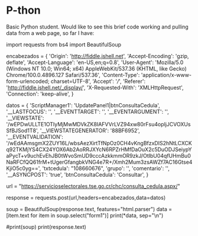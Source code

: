 # P-thon
Basic Python student. Would like to see this brief code working and pulling data from a web page, so far I have:

import requests
from bs4 import BeautifulSoup

encabezados = {
    'Origin': 'http://fiddle.jshell.net',
    'Accept-Encoding': 'gzip, deflate',
    'Accept-Language': 'en-US,en;q=0.8',
    'User-Agent': 'Mozilla/5.0 (Windows NT 10.0; Win64; x64) AppleWebKit/537.36 (KHTML, like Gecko) Chrome/100.0.4896.127 Safari/537.36',
    'Content-Type': 'application/x-www-form-urlencoded; charset=UTF-8',
    'Accept': '*/*',
    'Referer': 'http://fiddle.jshell.net/_display/',
    'X-Requested-With': 'XMLHttpRequest',
    'Connection': 'keep-alive',
}

datos = {
    'ScriptManager1': 'UpdatePanel1|btnConsultaCedula',
    '__LASTFOCUS': '',
    '__EVENTTARGET': '',
    '__EVENTARGUMENT': '',
    '__VIEWSTATE': '/wEPDwULLTE1OTIyMjMwMDVkZK8IAFVVrLVZ94xw80rFsu4opljJCVOXUsSfBJSod1T8',
    '__VIEWSTATEGENERATOR': '88BF6952',
    '__EVENTVALIDATION': '/wEdAAmsgmX2ZUY16L/wbsAezXirtTfNpOz0CH4vKngBfzxDIS2hNtLCXCKq92TKMjYS4CX24YOX6Ab2AoRRJXYcN6RPZrHMfDaOuX2c5DuODJSeiypYaPycT+v9uchEvEhJB0tWvoSmUD9cccAzkkmmOR9zkJ/OtIbU04qfUHmBu0NaRFCfQQ61frM+tUgerGfangbkVNG4e7R+/Xmh2Mum3zsAWZf7AC16Gtse4KjiO5c0yg==',
    'txtcedula': "108660676",
    'grupo': '',
    'comentario': '',
    '__ASYNCPOST': 'true',
    'btnConsultaCedula': 'Consultar',
}

url = "https://servicioselectorales.tse.go.cr/chc/consulta_cedula.aspx/"

response = requests.post(url,headers=encabezados,data=datos)

soup = BeautifulSoup(response.text, features="html.parser")
data = [item.text for item in soup.select("form1")]
print(*data, sep="\n")

#print(soup)
print(response.text)

